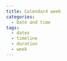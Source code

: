 ```yaml
---
title: Calendar4 week
categories:
  - Date and time
tags:
  - dates
  - timeline
  - duration
  - week
---
```

